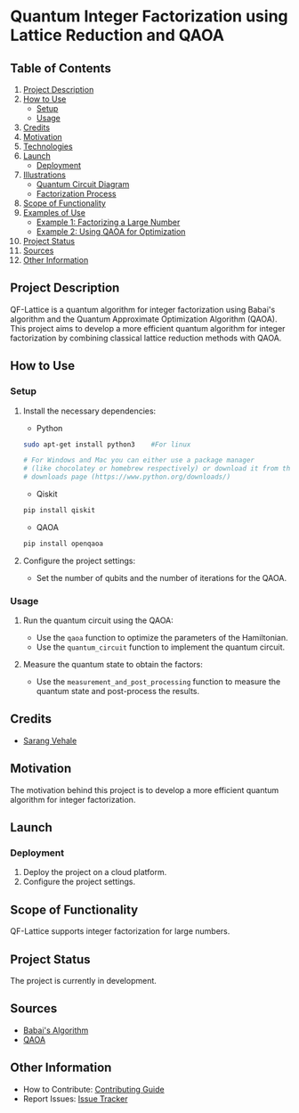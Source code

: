 # Quantum Integer Factorization using Lattice Reduction and QAOA 

## Table of Contents
1. [Project Description](#project-description)
2. [How to Use](#how-to-use)
   - [Setup](#setup)
   - [Usage](#usage)
3. [Credits](#credits)
4. [Motivation](#motivation)
5. [Technologies](#technologies)
6. [Launch](#launch)
   - [Deployment](#deployment)
7. [Illustrations](#illustrations)
   - [Quantum Circuit Diagram](#quantum-circuit-diagram)
   - [Factorization Process](#factorization-process)
8. [Scope of Functionality](#scope-of-functionality)
9. [Examples of Use](#examples-of-use)
   - [Example 1: Factorizing a Large Number](#example-1-factorizing-a-large-number)
   - [Example 2: Using QAOA for Optimization](#example-2-using-qaoa-for-optimization)
10. [Project Status](#project-status)
11. [Sources](#sources)
12. [Other Information](#other-information)

## Project Description
QF-Lattice is a quantum algorithm for integer factorization using Babai's algorithm and the Quantum Approximate Optimization Algorithm (QAOA). This project aims to develop a more efficient quantum algorithm for integer factorization by combining classical lattice reduction methods with QAOA.

## How to Use
### Setup
1. Install the necessary dependencies:
   - Python
    ```bash
    sudo apt-get install python3    #For linux

    # For Windows and Mac you can either use a package manager 
    # (like chocolatey or homebrew respectively) or download it from the official python 
    # downloads page (https://www.python.org/downloads/) 
    ```
   - Qiskit
   ```bash
   pip install qiskit
   ```
   - QAOA
   ``` bash 
   pip install openqaoa
   ```

2. Configure the project settings:
   - Set the number of qubits and the number of iterations for the QAOA.

### Usage
1. Run the quantum circuit using the QAOA:
   - Use the `qaoa` function to optimize the parameters of the Hamiltonian.
   - Use the `quantum_circuit` function to implement the quantum circuit.

2. Measure the quantum state to obtain the factors:
   - Use the `measurement_and_post_processing` function to measure the quantum state and post-process the results.

## Credits
- [Sarang Vehale](https://github.com/extrastufff054/CDAC)

## Motivation
The motivation behind this project is to develop a more efficient quantum algorithm for integer factorization.

## Launch
### Deployment
1. Deploy the project on a cloud platform.
2. Configure the project settings.

## Scope of Functionality
QF-Lattice supports integer factorization for large numbers.

## Project Status
The project is currently in development.

## Sources
- [Babai's Algorithm](https://en.wikipedia.org/wiki/Babai's_nearest_plane_algorithm)
- [QAOA](https://en.wikipedia.org/wiki/Quantum_Approximate_Optimization_Algorithm)

## Other Information
- How to Contribute: [Contributing Guide](https://github.com/extrastufff054/CDAC/blob/main/QF_Lattice/CONTRIBUTING.md)
- Report Issues: [Issue Tracker](https://github.com/extrastufff054/CDAC/issues)

